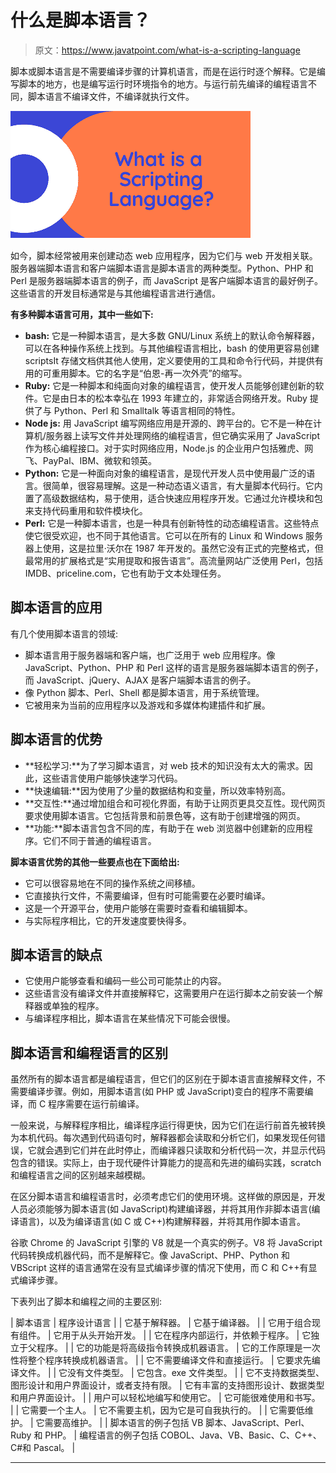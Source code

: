 # 什么是脚本语言？

> 原文：<https://www.javatpoint.com/what-is-a-scripting-language>

脚本或脚本语言是不需要编译步骤的计算机语言，而是在运行时逐个解释。它是编写脚本的地方，也是编写运行时环境指令的地方。与运行前先编译的编程语言不同，脚本语言不编译文件，不编译就执行文件。

![What is a Scripting Language?](img/44fbfd7607262ab260e6206897ee8837.png)

如今，脚本经常被用来创建动态 web 应用程序，因为它们与 web 开发相关联。服务器端脚本语言和客户端脚本语言是脚本语言的两种类型。Python、PHP 和 Perl 是服务器端脚本语言的例子，而 JavaScript 是客户端脚本语言的最好例子。这些语言的开发目标通常是与其他编程语言进行通信。

**有多种脚本语言可用，其中一些如下:**

*   **bash:** 它是一种脚本语言，是大多数 GNU/Linux 系统上的默认命令解释器，可以在各种操作系统上找到。与其他编程语言相比，bash 的使用更容易创建 scriptsIt 存储文档供其他人使用，定义要使用的工具和命令行代码，并提供有用的可重用脚本。它的名字是“伯恩-再一次外壳”的缩写。
*   **Ruby:** 它是一种脚本和纯面向对象的编程语言，使开发人员能够创建创新的软件。它是由日本的松本幸弘在 1993 年建立的，非常适合网络开发。Ruby 提供了与 Python、Perl 和 Smalltalk 等语言相同的特性。
*   **Node js:** 用 JavaScript 编写网络应用是开源的、跨平台的。它不是一种在计算机/服务器上读写文件并处理网络的编程语言，但它确实采用了 JavaScript 作为核心编程接口。对于实时网络应用，Node.js 的企业用户包括雅虎、网飞、PayPal、IBM、微软和领英。
*   **Python:** 它是一种面向对象的编程语言，是现代开发人员中使用最广泛的语言。很简单，很容易理解。这是一种动态语义语言，有大量脚本代码行。它内置了高级数据结构，易于使用，适合快速应用程序开发。它通过允许模块和包来支持代码重用和软件模块化。
*   **Perl:** 它是一种脚本语言，也是一种具有创新特性的动态编程语言。这些特点使它很受欢迎，也不同于其他语言。它可以在所有的 Linux 和 Windows 服务器上使用，这是拉里·沃尔在 1987 年开发的。虽然它没有正式的完整格式，但最常用的扩展格式是“实用提取和报告语言”。高流量网站广泛使用 Perl，包括 IMDB、priceline.com，它也有助于文本处理任务。

## 脚本语言的应用

有几个使用脚本语言的领域:

*   脚本语言用于服务器端和客户端，也广泛用于 web 应用程序。像 JavaScript、Python、PHP 和 Perl 这样的语言是服务器端脚本语言的例子，而 JavaScript、jQuery、AJAX 是客户端脚本语言的例子。
*   像 Python 脚本、Perl、Shell 都是脚本语言，用于系统管理。
*   它被用来为当前的应用程序以及游戏和多媒体构建插件和扩展。

## 脚本语言的优势

*   **轻松学习:**为了学习脚本语言，对 web 技术的知识没有太大的需求。因此，这些语言使用户能够快速学习代码。
*   **快速编辑:**因为使用了少量的数据结构和变量，所以效率特别高。
*   **交互性:**通过增加组合和可视化界面，有助于让网页更具交互性。现代网页要求使用脚本语言。它包括背景和前景色等，这有助于创建增强的网页。
*   **功能:**脚本语言包含不同的库，有助于在 web 浏览器中创建新的应用程序。它们不同于普通的编程语言。

**脚本语言优势的其他一些要点也在下面给出:**

*   它可以很容易地在不同的操作系统之间移植。
*   它直接执行文件，不需要编译，但有时可能需要在必要时编译。
*   这是一个开源平台，使用户能够在需要时查看和编辑脚本。
*   与实际程序相比，它的开发速度要快得多。

## 脚本语言的缺点

*   它使用户能够查看和编码一些公司可能禁止的内容。
*   这些语言没有编译文件并直接解释它，这需要用户在运行脚本之前安装一个解释器或单独的程序。
*   与编译程序相比，脚本语言在某些情况下可能会很慢。

## 脚本语言和编程语言的区别

虽然所有的脚本语言都是编程语言，但它们的区别在于脚本语言直接解释文件，不需要编译步骤。例如，用脚本语言(如 PHP 或 JavaScript)变白的程序不需要编译，而 C 程序需要在运行前编译。

一般来说，与解释程序相比，编译程序运行得更快，因为它们在运行前首先被转换为本机代码。每次遇到代码语句时，解释器都会读取和分析它们，如果发现任何错误，它就会遇到它们并在此时停止，而编译器只读取和分析代码一次，并显示代码包含的错误。实际上，由于现代硬件计算能力的提高和先进的编码实践，scratch 和编程语言之间的区别越来越模糊。

在区分脚本语言和编程语言时，必须考虑它们的使用环境。这样做的原因是，开发人员必须能够为脚本语言(如 JavaScript)构建编译器，并将其用作非脚本语言(编译语言)，以及为编译语言(如 C 或 C++)构建解释器，并将其用作脚本语言。

谷歌 Chrome 的 JavaScript 引擎的 V8 就是一个真实的例子。V8 将 JavaScript 代码转换成机器代码，而不是解释它。像 JavaScript、PHP、Python 和 VBScript 这样的语言通常在没有显式编译步骤的情况下使用，而 C 和 C++有显式编译步骤。

下表列出了脚本和编程之间的主要区别:

| 脚本语言 | 程序设计语言 |
| 它基于解释器。 | 它基于编译器。 |
| 它用于组合现有组件。 | 它用于从头开始开发。 |
| 它在程序内部运行，并依赖于程序。 | 它独立于父程序。 |
| 它的功能是将高级指令转换成机器语言。 | 它的工作原理是一次性将整个程序转换成机器语言。 |
| 它不需要编译文件和直接运行。 | 它要求先编译文件。 |
| 它没有文件类型。 | 它包含。exe 文件类型。 |
| 它不支持数据类型、图形设计和用户界面设计，或者支持有限。 | 它有丰富的支持图形设计、数据类型和用户界面设计。 |
| 用户可以轻松地编写和使用它。 | 它可能很难使用和书写。 |
| 它需要一个主人。 | 它不需要主机，因为它是可自我执行的。 |
| 它需要低维护。 | 它需要高维护。 |
| 脚本语言的例子包括 VB 脚本、JavaScript、Perl、Ruby 和 PHP。 | 编程语言的例子包括 COBOL、Java、VB、Basic、C、C++、C#和 Pascal。 |

* * *